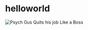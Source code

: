 # helloworld

![Psych Gus Quits his job Like a Boss](https://i.makeagif.com/media/8-11-2019/6lF4ys.gif)
